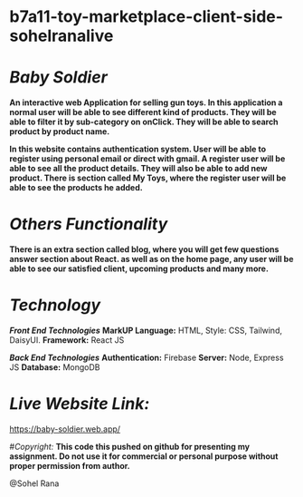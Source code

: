 # b7a11-toy-marketplace-client-side-sohelranalive

# _Baby Soldier_
**An interactive web Application for selling gun toys. In this application a normal user will be able to see different kind of products. They will be able to filter it by sub-category on onClick. They will be able to search product by product name.**

**In this website contains authentication system. User will be able to register using personal email or direct with gmail. A register user will be able to see all the product details. They will also be able to add new product. There is section called My Toys, where the register user will be able to see the products he added.**


# _Others Functionality_
**There is an extra section called blog, where you will get few questions answer section about React. as well as on the home page, any user will be able to see our satisfied client, upcoming products and many more.**


# _Technology_
***Front End Technologies***
**MarkUP Language:** HTML, Style: CSS, Tailwind, DaisyUI.
**Framework:** React JS

***Back End Technologies***
**Authentication:** Firebase
**Server:** Node, Express JS
**Database:** MongoDB


# _Live Website Link:_ 
https://baby-soldier.web.app/


#_Copyright:_
**This code this pushed on github for presenting my assignment. Do not use it for commercial or personal purpose without proper permission from author.**


@Sohel Rana